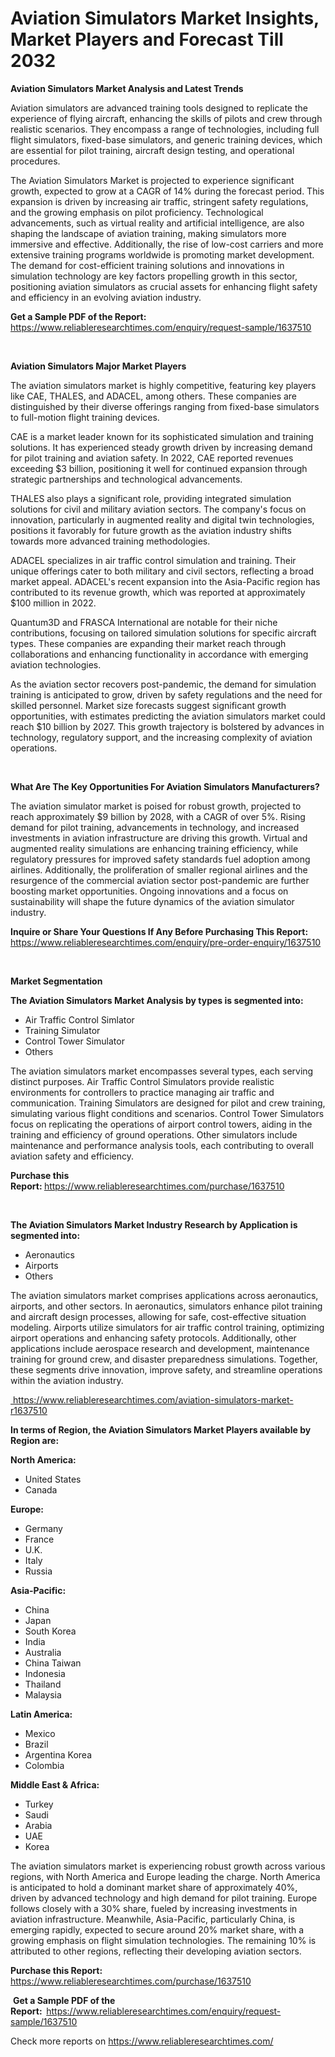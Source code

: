 <p><h1>Aviation Simulators Market Insights, Market Players and Forecast Till 2032</h1></p><p><strong>Aviation Simulators Market Analysis and Latest Trends</strong></p>
<p><p>Aviation simulators are advanced training tools designed to replicate the experience of flying aircraft, enhancing the skills of pilots and crew through realistic scenarios. They encompass a range of technologies, including full flight simulators, fixed-base simulators, and generic training devices, which are essential for pilot training, aircraft design testing, and operational procedures.</p><p>The Aviation Simulators Market is projected to experience significant growth, expected to grow at a CAGR of 14% during the forecast period. This expansion is driven by increasing air traffic, stringent safety regulations, and the growing emphasis on pilot proficiency. Technological advancements, such as virtual reality and artificial intelligence, are also shaping the landscape of aviation training, making simulators more immersive and effective. Additionally, the rise of low-cost carriers and more extensive training programs worldwide is promoting market development. The demand for cost-efficient training solutions and innovations in simulation technology are key factors propelling growth in this sector, positioning aviation simulators as crucial assets for enhancing flight safety and efficiency in an evolving aviation industry.</p></p>
<p><strong>Get a Sample PDF of the Report:&nbsp;</strong> <a href="https://www.reliableresearchtimes.com/enquiry/request-sample/1637510?utm_campaign=3028&utm_medium=2&utm_source=Github&utm_content=ia&utm_term=08042025&utm_id=aviation-simulators">https://www.reliableresearchtimes.com/enquiry/request-sample/1637510</a></p>
<p>&nbsp;</p>
<p><strong>Aviation Simulators Major Market Players</strong></p>
<p><p>The aviation simulators market is highly competitive, featuring key players like CAE, THALES, and ADACEL, among others. These companies are distinguished by their diverse offerings ranging from fixed-base simulators to full-motion flight training devices.</p><p>CAE is a market leader known for its sophisticated simulation and training solutions. It has experienced steady growth driven by increasing demand for pilot training and aviation safety. In 2022, CAE reported revenues exceeding $3 billion, positioning it well for continued expansion through strategic partnerships and technological advancements.</p><p>THALES also plays a significant role, providing integrated simulation solutions for civil and military aviation sectors. The company's focus on innovation, particularly in augmented reality and digital twin technologies, positions it favorably for future growth as the aviation industry shifts towards more advanced training methodologies.</p><p>ADACEL specializes in air traffic control simulation and training. Their unique offerings cater to both military and civil sectors, reflecting a broad market appeal. ADACEL's recent expansion into the Asia-Pacific region has contributed to its revenue growth, which was reported at approximately $100 million in 2022.</p><p>Quantum3D and FRASCA International are notable for their niche contributions, focusing on tailored simulation solutions for specific aircraft types. These companies are expanding their market reach through collaborations and enhancing functionality in accordance with emerging aviation technologies.</p><p>As the aviation sector recovers post-pandemic, the demand for simulation training is anticipated to grow, driven by safety regulations and the need for skilled personnel. Market size forecasts suggest significant growth opportunities, with estimates predicting the aviation simulators market could reach $10 billion by 2027. This growth trajectory is bolstered by advances in technology, regulatory support, and the increasing complexity of aviation operations.</p></p>
<p>&nbsp;</p>
<p><strong>What Are The Key Opportunities For Aviation Simulators Manufacturers?</strong></p>
<p><p>The aviation simulator market is poised for robust growth, projected to reach approximately $9 billion by 2028, with a CAGR of over 5%. Rising demand for pilot training, advancements in technology, and increased investments in aviation infrastructure are driving this growth. Virtual and augmented reality simulations are enhancing training efficiency, while regulatory pressures for improved safety standards fuel adoption among airlines. Additionally, the proliferation of smaller regional airlines and the resurgence of the commercial aviation sector post-pandemic are further boosting market opportunities. Ongoing innovations and a focus on sustainability will shape the future dynamics of the aviation simulator industry.</p></p>
<p><strong>Inquire or Share Your Questions If Any Before Purchasing This Report:</strong> <a href="https://www.reliableresearchtimes.com/enquiry/pre-order-enquiry/1637510?utm_campaign=3028&utm_medium=2&utm_source=Github&utm_content=ia&utm_term=08042025&utm_id=aviation-simulators">https://www.reliableresearchtimes.com/enquiry/pre-order-enquiry/1637510</a></p>
<p>&nbsp;</p>
<p><strong>Market Segmentation</strong></p>
<p><strong>The Aviation Simulators Market Analysis by types is segmented into:</strong></p>
<p><ul><li>Air Traffic Control Simlator</li><li>Training Simulator</li><li>Control Tower Simulator</li><li>Others</li></ul></p>
<p><p>The aviation simulators market encompasses several types, each serving distinct purposes. Air Traffic Control Simulators provide realistic environments for controllers to practice managing air traffic and communication. Training Simulators are designed for pilot and crew training, simulating various flight conditions and scenarios. Control Tower Simulators focus on replicating the operations of airport control towers, aiding in the training and efficiency of ground operations. Other simulators include maintenance and performance analysis tools, each contributing to overall aviation safety and efficiency.</p></p>
<p><strong>Purchase this Report:&nbsp;</strong><a href="https://www.reliableresearchtimes.com/purchase/1637510?utm_campaign=3028&utm_medium=2&utm_source=Github&utm_content=ia&utm_term=08042025&utm_id=aviation-simulators">https://www.reliableresearchtimes.com/purchase/1637510</a></p>
<p>&nbsp;</p>
<p><strong>The Aviation Simulators Market Industry Research by Application is segmented into:</strong></p>
<p><ul><li>Aeronautics</li><li>Airports</li><li>Others</li></ul></p>
<p><p>The aviation simulators market comprises applications across aeronautics, airports, and other sectors. In aeronautics, simulators enhance pilot training and aircraft design processes, allowing for safe, cost-effective situation modeling. Airports utilize simulators for air traffic control training, optimizing airport operations and enhancing safety protocols. Additionally, other applications include aerospace research and development, maintenance training for ground crew, and disaster preparedness simulations. Together, these segments drive innovation, improve safety, and streamline operations within the aviation industry.</p></p>
<p><a href="https://www.reliableresearchtimes.com/aviation-simulators-market-r1637510?utm_campaign=3028&utm_medium=2&utm_source=Github&utm_content=ia&utm_term=08042025&utm_id=aviation-simulators">&nbsp;https://www.reliableresearchtimes.com/aviation-simulators-market-r1637510</a></p>
<p><strong>In terms of Region, the Aviation Simulators Market Players available by Region are:</strong></p>
<p>
    <p> <strong> North America: </strong>
        <ul>
            <li>United States</li>
            <li>Canada</li>
        </ul>
        </p> 
    <p> <strong> Europe: </strong>
        <ul>
            <li>Germany</li>
            <li>France</li>
            <li>U.K.</li>
            <li>Italy</li>
            <li>Russia</li>
        </ul>
        </p> 
    <p> <strong> Asia-Pacific: </strong>
        <ul>
            <li>China</li>
            <li>Japan</li>
            <li>South Korea</li>
            <li>India</li>
            <li>Australia</li>
            <li>China Taiwan</li>
            <li>Indonesia</li>
            <li>Thailand</li>
            <li>Malaysia</li>
        </ul>
        </p> 
    <p> <strong> Latin America: </strong>
        <ul>
            <li>Mexico</li>
            <li>Brazil</li>
            <li>Argentina Korea</li>
            <li>Colombia</li>
        </ul>
        </p> 
    <p> <strong> Middle East & Africa: </strong>
        <ul>
            <li>Turkey</li>
            <li>Saudi</li>
            <li>Arabia</li>
            <li>UAE</li>
            <li>Korea</li>
        </ul>
    </p>
    </p>
<p><p>The aviation simulators market is experiencing robust growth across various regions, with North America and Europe leading the charge. North America is anticipated to hold a dominant market share of approximately 40%, driven by advanced technology and high demand for pilot training. Europe follows closely with a 30% share, fueled by increasing investments in aviation infrastructure. Meanwhile, Asia-Pacific, particularly China, is emerging rapidly, expected to secure around 20% market share, with a growing emphasis on flight simulation technologies. The remaining 10% is attributed to other regions, reflecting their developing aviation sectors.</p></p>
<p><strong>Purchase this Report: </strong><a href="https://www.reliableresearchtimes.com/purchase/1637510?utm_campaign=3028&utm_medium=2&utm_source=Github&utm_content=ia&utm_term=08042025&utm_id=aviation-simulators">https://www.reliableresearchtimes.com/purchase/1637510</a></p>
<p>&nbsp;<strong>Get a Sample PDF of the Report:&nbsp;&nbsp;</strong><a href="https://www.reliableresearchtimes.com/enquiry/request-sample/1637510?utm_campaign=3028&utm_medium=2&utm_source=Github&utm_content=ia&utm_term=08042025&utm_id=aviation-simulators">https://www.reliableresearchtimes.com/enquiry/request-sample/1637510</a></p>
<p><strong></strong></p>
<p>Check more reports on <a href="https://www.reliableresearchtimes.com/?utm_campaign=3028&utm_medium=2&utm_source=Github&utm_content=ia&utm_term=08042025&utm_id=aviation-simulators">https://www.reliableresearchtimes.com/</a></p>